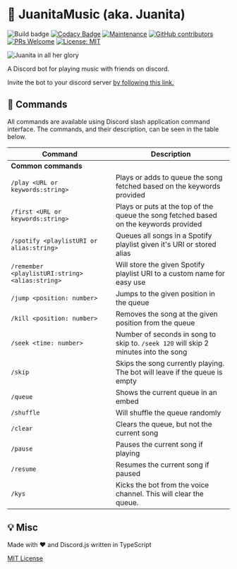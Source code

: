 
# 🎵 JuanitaMusic (aka. Juanita)
![Build badge](https://github.com/Angstboksen/JuanitaMusic/actions/workflows/main.yml/badge.svg)
[![Codacy Badge](https://api.codacy.com/project/badge/Grade/6f012ea4b47d45ab88391d2fd7794812)](https://app.codacy.com/gh/Angstboksen/JuanitaMusic?utm_source=github.com&utm_medium=referral&utm_content=Angstboksen/JuanitaMusic&utm_campaign=Badge_Grade)
[![Maintenance](https://img.shields.io/badge/Maintained%3F-yes-green.svg)](https://GitHub.com/AngstBoksen/JuanitaMusic/graphs/commit-activity)
[![GitHub contributors](https://img.shields.io/github/contributors/Angstboksen/JuanitaMusic.svg)](https://GitHub.com/Angstboksen/JuanitaMusic/graphs/contributors/)
[![PRs Welcome](https://img.shields.io/badge/PRs-welcome-brightgreen.svg?style=flat-square)](https://github.com/Angstboksen/JuanitaMusic/pulls)
[![License: MIT](https://img.shields.io/badge/License-MIT-yellow.svg)](./LICENSE)

![Juanita in all her glory](https://cdn.discordapp.com/app-icons/708320525285457950/3dda5c526be85c3a9de9734250d28965.png?size=512)

A Discord bot for playing music with friends on discord. 

Invite the bot to your discord server [by following this link.](https://discord.com/api/oauth2/authorize?client_id=708320525285457950&permissions=8&scope=bot%20applications.commands)

## 📰 Commands

All commands are available using Discord slash application command interface. The commands, and their description, can be seen in the table below.

| Command | Description |
| --- | --- |
| __Common commands__ |
| `/play <URL or keywords:string>` | Plays or adds to queue the song fetched based on the keywords provided | 
| `/first <URL or keywords:string>` | Plays or puts at the top of the queue the song fetched based on the keywords provided | 
| `/spotify <playlistURI or alias:string>` | Queues all songs in a Spotify playlist given it's URI or stored alias |
| `/remember <playlistURI:string> <alias:string>` | Will store the given Spotify playlist URI to a custom name for easy use |
| `/jump <position: number>` | Jumps to the given position in the queue | 
| `/kill <position: number>` | Removes the song at the given position from the queue | 
| `/seek <time: number>` | Number of seconds in song to skip to. `/seek 120` will skip 2 minutes into the song |
| `/skip` | Skips the song currently playing. The bot will leave if the queue is empty |
| `/queue` | Shows the current queue in an embed |
| `/shuffle` | Will shuffle the queue randomly |
| `/clear` | Clears the queue, but not the current song |
| `/pause` | Pauses the current song if playing |
| `/resume` | Resumes the current song if paused |
| `/kys` | Kicks the bot from the voice channel. This will clear the queue.|


## 💡 Misc

Made with ❤️ and Discord.js written in TypeScript

[MIT License](./LICENSE)
